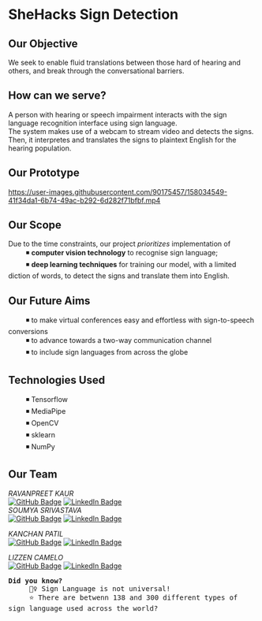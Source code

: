 # SheHacks Sign Detection

## Our Objective

We seek to enable fluid translations between those hard of hearing and others, and break through the conversational barriers.

## How can we serve?

A person with hearing or speech impairment interacts with the sign language recognition interface using sign language.  
The system makes use of a webcam to stream video and detects the signs.  
Then, it interpretes and translates the signs to plaintext English for the hearing population.  
 
 ## Our Prototype

https://user-images.githubusercontent.com/90175457/158034549-41f34da1-6b74-49ac-b292-6d282f71bfbf.mp4


## Our Scope
Due to the time constraints, our project <em>prioritizes</em> implementation of  
&nbsp;&nbsp;&nbsp;&nbsp;&nbsp;&nbsp;&nbsp;&nbsp; ◾ <b>computer vision technology</b> to recognise sign language;  
&nbsp;&nbsp;&nbsp;&nbsp;&nbsp;&nbsp;&nbsp;&nbsp; ◾ <b>deep learning techniques</b> for training our model, with a limited diction of words, to detect the signs and translate them into English.


## Our Future Aims
&nbsp;&nbsp;&nbsp;&nbsp;&nbsp;&nbsp;&nbsp;&nbsp; ◾ to make virtual conferences easy and effortless with sign-to-speech conversions  
&nbsp;&nbsp;&nbsp;&nbsp;&nbsp;&nbsp;&nbsp;&nbsp; ◾ to advance towards a two-way communication channel  
&nbsp;&nbsp;&nbsp;&nbsp;&nbsp;&nbsp;&nbsp;&nbsp; ◾ to include sign languages from across the globe


## Technologies Used

&nbsp;&nbsp;&nbsp;&nbsp;&nbsp;&nbsp;&nbsp;&nbsp; ◾ Tensorflow  
&nbsp;&nbsp;&nbsp;&nbsp;&nbsp;&nbsp;&nbsp;&nbsp; ◾ MediaPipe   
&nbsp;&nbsp;&nbsp;&nbsp;&nbsp;&nbsp;&nbsp;&nbsp; ◾ OpenCV  
&nbsp;&nbsp;&nbsp;&nbsp;&nbsp;&nbsp;&nbsp;&nbsp; ◾ sklearn  
&nbsp;&nbsp;&nbsp;&nbsp;&nbsp;&nbsp;&nbsp;&nbsp; ◾ NumPy  

## Our Team
*RAVANPREET KAUR*  
[![GitHub Badge](https://img.shields.io/badge/GitHub-100000?style=for-the-badge&logo=github&logoColor=white)](https://github.com/Preet1406)
[![LinkedIn Badge](https://img.shields.io/badge/LinkedIn-0077B5?style=for-the-badge&logo=linkedin&logoColor=white)](https://www.linkedin.com/in/ravanpreet-kaur-bagga-7706291ba)   
*SOUMYA SRIVASTAVA*   
[![GitHub Badge](https://img.shields.io/badge/GitHub-100000?style=for-the-badge&logo=github&logoColor=white)](https://github.com/Soumya020131)
[![LinkedIn Badge](https://img.shields.io/badge/LinkedIn-0077B5?style=for-the-badge&logo=linkedin&logoColor=white)](https://www.linkedin.com/in/soumya-srivastava-760b13193)  

*KANCHAN PATIL*  
[![GitHub Badge](https://img.shields.io/badge/GitHub-100000?style=for-the-badge&logo=github&logoColor=white)](https://github.com/knchn08)
[![LinkedIn Badge](https://img.shields.io/badge/LinkedIn-0077B5?style=for-the-badge&logo=linkedin&logoColor=white)](https://www.linkedin.com/in/kanchan-patil-a37087200/)  

*LIZZEN CAMELO*  
[![GitHub Badge](https://img.shields.io/badge/GitHub-100000?style=for-the-badge&logo=github&logoColor=white)](https://github.com/lizzencamelo)
[![LinkedIn Badge](https://img.shields.io/badge/LinkedIn-0077B5?style=for-the-badge&logo=linkedin&logoColor=white)](https://www.linkedin.com/in/lizzen-camelo/)  


<samp><b>Did you know?</b>  
&nbsp;&nbsp;&nbsp;&nbsp; 🧏‍♀️ Sign Language is not universal!  
&nbsp;&nbsp;&nbsp;&nbsp; ⭐ There are betwenn 138 and 300 different types of sign language used across the world?</samp>

